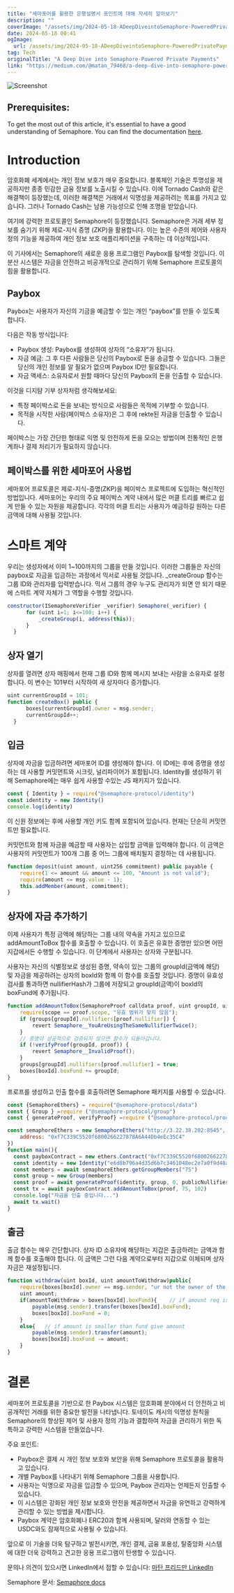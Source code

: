 ```yaml
---
title: "세마포어를 활용한 은행설명서 포인트에 대해 자세히 알아보기"
description: ""
coverImage: "/assets/img/2024-05-18-ADeepDiveintoSemaphore-PoweredPrivatePayments_0.png"
date: 2024-05-18 00:41
ogImage: 
  url: /assets/img/2024-05-18-ADeepDiveintoSemaphore-PoweredPrivatePayments_0.png
tag: Tech
originalTitle: "A Deep Dive into Semaphore-Powered Private Payments"
link: "https://medium.com/@matan_79468/a-deep-dive-into-semaphore-powered-private-payments-3cc1393de862"
---
```



![Screenshot](/assets/img/2024-05-18-ADeepDiveintoSemaphore-PoweredPrivatePayments_0.png)

## Prerequisites:

To get the most out of this article, it's essential to have a good understanding of Semaphore. You can find the documentation [here](https://docs.semaphore.pse.dev/).

# Introduction 

<div class="content-ad"></div>

암호화폐 세계에서는 개인 정보 보호가 매우 중요합니다. 블록체인 기술은 투명성을 제공하지만 종종 민감한 금융 정보를 노출시킬 수 있습니다. 이에 Tornado Cash와 같은 해결책이 등장했는데, 이러한 해결책은 거래에서 익명성을 제공하려는 목표를 가지고 있습니다. 그러나 Tornado Cash는 남용 가능성으로 인해 조명을 받았습니다.

여기에 강력한 프로토콜인 Semaphore이 등장했습니다. Semaphore은 거래 세부 정보를 숨기기 위해 제로-지식 증명 (ZKP)을 활용합니다. 이는 높은 수준의 제어와 사용자 정의 기능을 제공하여 개인 정보 보호 애플리케이션을 구축하는 데 이상적입니다.

이 기사에서는 Semaphore의 새로운 응용 프로그램인 Paybox를 탐색할 것입니다. 이 분산 시스템은 자금을 안전하고 비공개적으로 관리하기 위해 Semaphore 프로토콜의 힘을 활용합니다.

## Paybox

<div class="content-ad"></div>

Paybox는 사용자가 자신의 기금을 예금할 수 있는 개인 “paybox”를 만들 수 있도록 합니다.

다음은 작동 방식입니다:

- Paybox 생성: Paybox를 생성하여 상자의 “소유자”가 됩니다.
- 자금 예금: 그 후 다른 사람들은 당신의 Paybox로 돈을 송금할 수 있습니다. 그들은 당신의 개인 정보를 알 필요가 없으며 Paybox ID만 필요합니다.
- 자금 액세스: 소유자로서 원할 때마다 당신의 Paybox의 돈을 인출할 수 있습니다.

이것을 디지턈 기부 상자처럼 생각해보세요:

<div class="content-ad"></div>

- 특정 페이박스로 돈을 보내는 방식으로 사람들은 목적에 기부할 수 있습니다.
- 목적을 시작한 사람(페이박스 소유자)은 그 후에 rekte된 자금을 인출할 수 있습니다.

페이박스는 가장 간단한 형태로 익명 및 안전하게 돈을 모으는 방법이며 전통적인 은행 계좌나 결제 처리기가 필요하지 않습니다.

## 페이박스를 위한 세마포어 사용법

세마포어 프로토콜은 제로-지식-증명(ZKP)을 페이박스 프로젝트에 도입하는 혁신적인 방법입니다. 세마포어는 우리의 주요 페이박스 계약 내에서 많은 머클 트리를 빠르고 쉽게 만들 수 있는 자원을 제공합니다. 각각의 머클 트리는 사용자가 예금하길 원하는 다른 금액에 대해 사용될 것입니다.

<div class="content-ad"></div>

# 스마트 계약

우리는 생성자에서 이미 1~100까지의 그룹을 만들 것입니다. 이러한 그룹들은 자신의 paybox로 자금을 입금하는 과정에서 믹서로 사용될 것입니다. _createGroup 함수는 그룹 ID와 관리자를 입력받습니다. 믹서 그룹의 경우 누구도 관리자가 되면 안 되기 때문에 스마트 계약 자체가 그 역할을 수행할 것입니다.

```js
constructor(ISemaphoreVerifier _verifier) Semaphore(_verifier) {
      for (uint i=1; i<=100; i++) {
          _createGroup(i, address(this));
      }
  }
```

## 상자 열기

<div class="content-ad"></div>

상자를 열려면 상자 매핑에서 현재 그룹 ID와 함께 메시지 보내는 사람을 소유자로 설정합니다. 이 변수는 101부터 시작하여 새 상자마다 증가합니다.

```js
uint currentGroupId = 101;    
function createBox() public {
      boxes[currentGroupId].owner = msg.sender;
      currentGroupId++;
  }
```

## 입금

상자에 자금을 입금하려면 세마포어 ID를 생성해야 합니다. 이 ID에는 후에 증명을 생성하는 데 사용할 커밋먼트와 시크릿, 널리파이어가 포함됩니다. Identity를 생성하기 위해 Semaphore에는 매우 쉽게 사용할 수있는 JS 패키지가 있습니다.

<div class="content-ad"></div>

```javascript
const { Identity } = require("@semaphore-protocol/identity")
const identity = new Identity()
console.log(identity)
```

이 신원 정보에는 후에 사용할 개인 키도 함께 포함되어 있습니다. 현재는 단순히 커밋먼트만 필요합니다.

커밋먼트와 함께 자금을 예금할 때 사용자는 삽입할 금액을 입력해야 합니다. 이 금액은 사용자의 커밋먼트가 100개 그룹 중 어느 그룹에 배치될지 결정하는 데 사용됩니다.

```javascript
function deposit(uint amount, uint256 commitment) public payable {
    require(1 <= amount && amount <= 100, "Amount is not valid");
    require(amount <= msg.value - 1);
    this.addMember(amount, commitment);
}
```

<div class="content-ad"></div>

## 상자에 자금 추가하기

이제 사용자가 특정 금액에 해당하는 그룹 내의 약속을 가지고 있으므로 addAmountToBox 함수를 호출할 수 있습니다. 이 호출은 유효한 증명만 있으면 어떤 지갑에서든 수행할 수 있습니다. 이 단계에서 사용자는 상자와 구분됩니다.

사용자는 자신의 식별정보로 생성된 증명, 약속이 있는 그룹의 groupId(금액에 해당) 및 자금을 제공하려는 상자의 boxId와 함께 이 함수를 호출할 것입니다. 증명이 유효성 검사를 통과하면 nullifierHash가 그룹에 저장되고 groupId(금액)이 boxId의 boxFund에 추가됩니다.

```js
function addAmountToBox(SemaphoreProof calldata proof, uint groupId, uint boxId)public {
    require(scope == proof.scope, "유효 범위가 맞지 않음");
    if (groups[groupId].nullifiers[proof.nullifier]) {
        revert Semaphore__YouAreUsingTheSameNullifierTwice();
    }
    // 증명이 성공적으로 검증되지 않으면 함수가 되돌아갑니다.
    if (!verifyProof(groupId, proof)) {
        revert Semaphore__InvalidProof();
    }
    groups[groupId].nullifiers[proof.nullifier] = true;
    boxes[boxId].boxFund += groupId;
}
```

<div class="content-ad"></div>

프로프를 생성하고 인출 함수를 호출하려면 Semaphore 패키지를 사용할 수 있습니다.

```js
const {SemaphoreEthers} = require("@semaphore-protocol/data")
const { Group } =require ("@semaphore-protocol/group")
const { generateProof, verifyProof} =require ("@semaphore-protocol/proof")

const semaphoreEthers = new SemaphoreEthers("http://3.22.38.202:8545", {
    address: "0xf7C339C5520f6800266227878A6A44Db4eEc35C4"
})
function main(){
  const payboxContract = new ethers.Contract("0xf7C339C5520f6800266227878A6A44Db4eEc35C4", payboxTCAbi, wallet)
  const identity = new Identity("e6d8b796a4d35d6b7c3461048ec2e7a0f9d48a61d9d19063f95bcbf384d21330")
  const members = await semaphoreEthers.getGroupMembers("75")
  const group = new Group(members)
  const proof = await generateProof(identity, group, 0, publicNullifier)
  const tx = await payboxContract.addAmountToBox(proof, 75, 102)
  console.log("자금을 인출 중입니다...")
  await tx.wait()
}
```

## 출금

출금 함수는 매우 간단합니다. 상자 ID 소유자에 해당하는 지갑은 출금하려는 금액과 함께 함수를 호출해야 합니다. 이 금액은 그런 다음 계약으로부터 지갑으로 이체되며 상자 자금은 재설정됩니다.

<div class="content-ad"></div>

```js
function withdraw(uint boxId, uint amountToWithdraw)public{
    require(boxes[boxId].owner == msg.sender, "ur not the owner of the box");
    uint amount;
    if(amountToWithdraw > boxes[boxId].boxFund){    // if amount req is bigger than fund give everything in box
        payable(msg.sender).transfer(boxes[boxId].boxFund);
        boxes[boxId].boxFund = 0;
    }
    else{   // if amount is smaller than fund give amount
        payable(msg.sender).transfer(amount);
        boxes[boxId].boxFund -= amount;
    }
}
```

# 결론

세마포어 프로토콜을 기반으로 한 Paybox 시스템은 암호화폐 분야에서 더 안전하고 비공개적인 거래를 위한 중요한 발전을 나타냅니다. 토네이도 캐시의 익명성 원칙을 Semaphore의 향상된 제어 및 사용자 정의 기능과 결합하여 자금을 관리하기 위한 독특하고 강력한 시스템을 만들었습니다.

주요 포인트:

<div class="content-ad"></div>

- Paybox은 결제 시 개인 정보 보호와 보안을 위해 Semaphore 프로토콜을 활용하고 있습니다.
- 개별 Paybox를 나타내기 위해 Semaphore 그룹을 사용합니다.
- 사용자는 익명으로 자금을 입금할 수 있으며, Paybox 관리자는 언제든지 인출할 수 있습니다.
- 이 시스템은 강화된 개인 정보 보호와 안전을 제공하면서 자금을 유연하고 강력하게 관리할 수 있는 방법을 제시합니다.
- Paybox 계약은 암호화폐나 ERC20과 함께 사용되며, 달러와 연동할 수 있는 USDC와도 잠재적으로 사용될 수 있습니다.

앞으로 이 기술을 더욱 탐구하고 발전시키면, 개인 결제, 금융 포용성, 탈중앙화 시스템에 대한 더욱 강력하고 견고한 응용 프로그램이 탄생할 수 있습니다.

문의나 의견이 있으시면 LinkedIn에서 접할 수 있습니다: [마탄 프리드만 LinkedIn](https://www.linkedin.com/in/matan-friedman-898358249/)

Semaphore 문서: [Semaphore docs](https://github.com/semaphore-protocol/semaphore)
